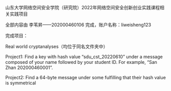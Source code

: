 山东大学网络空间安全学院（研究院）2022年网络空间安全创新创业实践课程相关实践项目

全部内容由 李苇昇——202000460106 完成，账户名称：liweisheng123

完成项目：

Real world cryptanalyses（均位于同名文件夹中）

Project1: Find a key with hash value “sdu_cst_20220610” under a message composed of your name followed by your student ID. For example, “San Zhan 202000460001”.

Project2: Find a 64-byte message under some  fulfilling that their hash value is symmetrical
